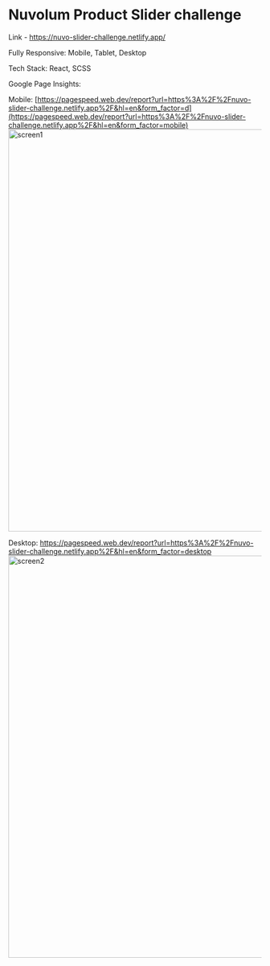 # Nuvolum Product Slider challenge
Link - https://nuvo-slider-challenge.netlify.app/

Fully Responsive: Mobile, Tablet, Desktop

Tech Stack: React, SCSS

Google Page Insights:

Mobile: 
[https://pagespeed.web.dev/report?url=https%3A%2F%2Fnuvo-slider-challenge.netlify.app%2F&hl=en&form_factor=d](https://pagespeed.web.dev/report?url=https%3A%2F%2Fnuvo-slider-challenge.netlify.app%2F&hl=en&form_factor=mobile)
<img width="800" alt="screen1" src="https://user-images.githubusercontent.com/52933645/190261155-a4f92e70-0d0e-463e-a0ae-4008d01e1683.png">

Desktop:
https://pagespeed.web.dev/report?url=https%3A%2F%2Fnuvo-slider-challenge.netlify.app%2F&hl=en&form_factor=desktop
<img width="800" alt="screen2" src="https://user-images.githubusercontent.com/52933645/190261423-0d10fc5c-087c-4242-963d-672b59ffc245.png">
